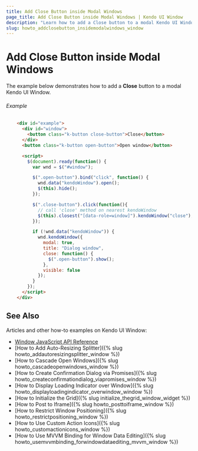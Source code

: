 ```yaml
---
title: Add Close Button inside Modal Windows
page_title: Add Close Button inside Modal Windows | Kendo UI Window
description: "Learn how to add a Close button to a modal Kendo UI Window."
slug: howto_addclosebutton_insidemodalwindows_window
---
```


# Add Close Button inside Modal Windows

The example below demonstrates how to add a **Close** button to a modal Kendo UI Window.

###### Example

```html
    <div id="example">
      <div id="window">
        <button class="k-button close-button">Close</button>
      </div>
      <button class="k-button open-button">Open window</button>

      <script>
        $(document).ready(function() {
          var wnd = $("#window");

          $(".open-button").bind("click", function() {
            wnd.data("kendoWindow").open();
            $(this).hide();
          });

          $(".close-button").click(function(){
            // call 'close' method on nearest kendoWindow
            $(this).closest("[data-role=window]").kendoWindow("close");
          });

          if (!wnd.data("kendoWindow")) {
            wnd.kendoWindow({
              modal: true,
              title: "Dialog window",
              close: function() {
                $(".open-button").show();
              },
              visible: false
            });
          }
        });
      </script>
    </div>
```

## See Also

Articles and other how-to examples on Kendo UI Window:

* [Window JavaScript API Reference](/api/javascript/ui/window)
* [How to Add Auto-Resizing Splitter]({% slug howto_addautoresizingsplitter_window %})
* [How to Cascade Open Windows]({% slug howto_cascadeopenwindows_window %})
* [How to Create Confirmation Dialog via Promises]({% slug howto_createconfirmationdialog_viapromises_window %})
* [How to Display Loading Indicator over Window]({% slug howto_displayloadingindicator_overwindow_window %})
* [How to Initialize the Grid]({% slug initialize_thegrid_window_widget %})
* [How to Post to Iframe]({% slug howto_posttoiframe_window %})
* [How to Restrict Window Positioning]({% slug howto_restrictpositioning_window %})
* [How to Use Custom Action Icons]({% slug howto_customactionicons_window %})
* [How to Use MVVM Binding for Window Data Editing]({% slug howto_usemvvmbinding_forwindowdataediting_mvvm_window %})
